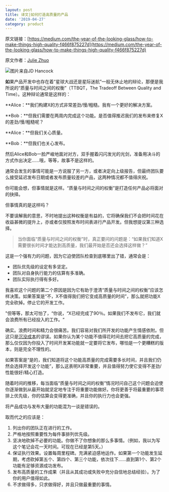 ```yaml
---
layout: post
title: 译文|如何打造高质量的产品
date: '2019-04-27'
category: product
---
```


原文链接：[https://medium.com/the-year-of-the-looking-glass/how-to-make-things-high-quality-f466f875227d](https://medium.com/the-year-of-the-looking-glass/how-to-make-things-high-quality-f466f875227d)

原文作者：[Julie Zhuo](https://medium.com/@joulee)

![图片来自[JD Hancock](https://www.flickr.com/photos/jdhancock/)](https://i.imgur.com/aOTrLhN.jpg)

**如**果产品开发中也存在着“星球大战还是星际迷航”一般无休止地的辩论，那便是我所说的“质量与时间之间的权衡”（TTBQT，The Tradeoff Between Quality and Time）。这种辩论通常是这样的：

**Alice：**我们构建X的方式非常差劲/慢/粗糙。我有一个更好的解决方案。

**Bob：**但我们需要在两周内完成这个功能。是否值得推迟我们的发布来修复X的差劲/慢/粗糙呢？

**Alice：**但我们关心质量。

**Bob：**但我们也关心发布。

然后Alice和Bob一脸严峻地面对对方，双手握着闪闪发光的光剑，准备用决斗的方式作出决定......哦，等等，故事不是这样的。

通常会发生的事情可能是一方说服了另一方，或者决定向上级报告，但最终团队要么接受延迟发布日期或者发布质量较差的产品，这两种情况都不值得庆祝。

你可能会想，但事情就是这样。“质量与时间之间的权衡”是打造任何产品必将面对的抉择。

但事情真的是这样吗？

不要误解我的意思，不时地提出这种权衡是有益的，它将确保我们不会把时间花在收益甚微的提升上，亦或者仅按照发布时间表进行产品开发。但我想提议第三种选择。

> 当你面临“质量与时间之间的权衡”时，真正要问的问题是：“如果我们知道X需要很长时间才能达到高质量，我们最开始是否还会选择这样做？”

这是一个强有力的问题，因为它迫使团队检查到底哪里出了错，通常会是：

- 团队优先级的设定有多坚定。
- 团队对自身执行能力的估算有多准确。
- 团队实际执行得有多好。

我喜欢这个问题的第二个原因是因为它有助于澄清“质量与时间之间的权衡”应该怎样决策。如果答案是“不，X不值得我们把它变成高质量的时间”，那么就把功能X完全砍掉。停止它的开发工作。

"但等等，那太可怕了，“你说，“X已经完成了90％。如果我们不发布它，我们就会浪费所有已经投入的工作。“

确实。浪费时间和精力会很痛苦。我们容易对我们所开发的功能产生情感依附。但这只是[沉没成本](http://time.com/5347133/sunk-cost-fallacy-decisions/)的谬误。如果你认为某个功能不值得花时间去把它高质量的完成，那么仅仅因为你投入了时间开发某功能就一定要将它发布，哪怕是一个更糟糕的版本，则是完全不理性的。

如果答案是“是的，我们知道将这个功能高质量的完成需要多长时间，并且我们仍然会选择开发这个功能”，那么这表明X非常重要，并且值得努力使它变得不差劲/性能很好/精心打造。

随着时间的推移，每当面临“质量与时间之间的权衡”情况时问自己这个问题会迫使你逐渐做到从最开始就坚定地专注于将重要功能做好。你将更善于将最重要的事项排上优先级，你的估算会变得更准确，并且你的执行力也会更强。

将产品成功与发布大量的功能混为一谈是错误的。

取而代之的应该是：

1. 列出你的团队正在进行的工作。
2. 严格地按照重要性为每件事排列优先级。
3. 坚决地砍掉不必要的功能。你做不了你想象的那么多事情。（例如，我以为写这个笔记会花一天时间。可现在已经是第5天。）
4. 保证执行效果。设置每周里程碑。充满紧迫感地运作。如果第一个功能发生延期，考虑砍掉第五个、第四个、第三个功能，依次往下......直到第1个、第2个功能有足够资源成功发布。
5. 发布高质量的工作成果（并且从其成功或失败中充分自信地总结经验）。为了你的用户值得如此。
6. 不求做得多，只求做得好，并且只做最重要的事情。